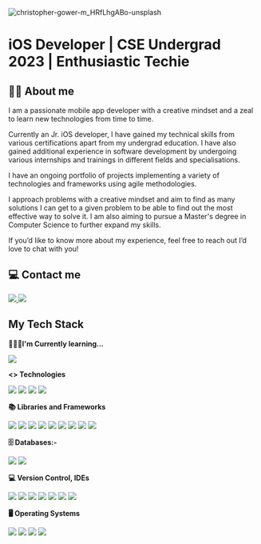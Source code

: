 ![christopher-gower-m_HRfLhgABo-unsplash](https://github.com/Omgandhi18/Omgandhi18/assets/81526761/02f15f20-e569-4ee4-837f-7e8a37eae90e)
<h1> iOS Developer | CSE Undergrad 2023 | Enthusiastic Techie</h1>
<h2>🤟🏻 About me</h2>
<p>
I am a passionate mobile app developer with a creative mindset and a zeal to learn new technologies from time to time.
</p>
<p>
Currently an Jr. iOS developer, I have gained my technical skills from various certifications apart from my undergrad education. I have also gained additional experience in software development by undergoing various internships and trainings in different fields and specialisations. 
</p>
<p>
I have an ongoing portfolio of projects implementing a variety of technologies and frameworks using agile methodologies. 
</p>
<p>
I approach problems with a creative mindset and aim to find as many solutions I can get to a given problem to be able to find out the most effective way to solve it. I am also aiming to pursue a Master's degree in Computer Science to further expand my skills.
</p>
<p>
If you’d like to know more about my experience, feel free to reach out I’d love to chat with you!
</p>
<h2>💻 Contact me</h2>
<a href = "https://www.linkedin.com/in/om-gandhi-3734b71b4/" target="_blank">
  <img src="https://img.shields.io/badge/linkedin-0077B5?logo=linkedin&amp;logoColor=white&amp;style=for-the-badge" style="max-width: 100%;">
</a>
<a href = "mailto: omgandhi255@gmail.com">
  <img src="https://img.shields.io/badge/Mail-EA4335?logo=gmail&amp;logoColor=white&amp;style=for-the-badge" style="max-width: 100%;">
</a>
<h2>My Tech Stack</h2>
<p>
  <p>
    <b>🧑🏻‍💻I'm Currently learning...</b>
  </p>
  <p>
    <a>
      <img src="https://img.shields.io/badge/Swift-F05138?logo=swift&amp;logoColor=white&amp;style=for-the-badge" style="max-width: 100%;">
    </a>
  </p>
  <p>
    <b><> Technologies</b>
  </p>
  <p>
    <a>
      <img src="https://img.shields.io/badge/Swift-F05138?logo=swift&amp;logoColor=white&amp;style=for-the-badge" style="max-width: 100%;">
    </a>
    <a>
      <img src="https://img.shields.io/badge/Java-F80000?logo=oracle&amp;logoColor=white&amp;style=for-the-badge" style="max-width: 100%;">
    </a>
    <a>
      <img src="https://img.shields.io/badge/Python-3776AB?logo=python&amp;logoColor=white&amp;style=for-the-badge" style="max-width: 100%;">
    </a>
     <a>
      <img src="https://img.shields.io/badge/C++-00599C?logo=cplusplus&amp;logoColor=white&amp;style=for-the-badge" style="max-width: 100%;">
    </a>
  </p>
  <p>
    <b>📚 Libraries and Frameworks</b>
  </p>
  <p>
    <a>
      <img src="https://img.shields.io/badge/Alamofire-ff5050?logo=&amp;logoColor=white&amp;style=for-the-badge" style="max-width: 100%;">
    </a>
     <a>
      <img src="https://img.shields.io/badge/Realm-39477F?logo=realm&amp;logoColor=white&amp;style=for-the-badge" style="max-width: 100%;">
    </a>
     <a>
      <img src="https://img.shields.io/badge/Flutter-02569B?logo=flutter&amp;logoColor=white&amp;style=for-the-badge" style="max-width: 100%;">
    </a>
    <a>
      <img src="https://img.shields.io/badge/ML Kit-4285F4?logo=googlelens&amp;logoColor=white&amp;style=for-the-badge" style="max-width: 100%;">
    </a>
    <a>
      <img src="https://img.shields.io/badge/Picasso-0099cc?logo=&amp;logoColor=black&amp;style=for-the-badge" style="max-width: 100%;">
    </a>
    <a>
      <img src="https://img.shields.io/badge/OpenCV-5C3EE8?logo=opencv&amp;logoColor=white&amp;style=for-the-badge" style="max-width: 100%;">
    </a>
     <a>
      <img src="https://img.shields.io/badge/Scikit Learn-F7931E?logo=scikitlearn&amp;logoColor=white&amp;style=for-the-badge" style="max-width: 100%;">
    </a>
     <a>
      <img src="https://img.shields.io/badge/Pandas-150458?logo=pandas&amp;logoColor=white&amp;style=for-the-badge" style="max-width: 100%;">
    </a>
     <a>
      <img src="https://img.shields.io/badge/Numpy-013243?logo=numpy&amp;logoColor=white&amp;style=for-the-badge" style="max-width: 100%;">
    </a>
  </p>
  <p>
    <b>🗄️ Databases:-</b>
  </p>
  <p>
     <a>
      <img src="https://img.shields.io/badge/SQLite-003B57?logo=sqlite&amp;logoColor=white&amp;style=for-the-badge" style="max-width: 100%;">
    </a>
    <a>
      <img src="https://img.shields.io/badge/Firebase-FFCA28?logo=firebase&amp;logoColor=black&amp;style=for-the-badge" style="max-width: 100%;">
    </a>
  </p>
  <p>
    <b>💻 Version Control, IDEs</b>
  </p>
  <p>
    <a>
      <img src="https://img.shields.io/badge/Github-181717?logo=github&amp;logoColor=white&amp;style=for-the-badge" style="max-width: 100%;">
    </a>
    <a>
      <img src="https://img.shields.io/badge/Bitbucket-0052CC?logo=bitbucket&amp;logoColor=white&amp;style=for-the-badge" style="max-width: 100%;">
    </a>
    <a>
      <img src="https://img.shields.io/badge/Xcode-147EFB?logo=xcode&amp;logoColor=white&amp;style=for-the-badge" style="max-width: 100%;">
    </a>
    <a>
      <img src="https://img.shields.io/badge/Android Studio-3DDC84?logo=androidstudio&amp;logoColor=white&amp;style=for-the-badge" style="max-width: 100%;">
    </a>
    <a>
      <img src="https://img.shields.io/badge/Intellij IDEA-000000?logo=intellijidea&amp;logoColor=white&amp;style=for-the-badge" style="max-width: 100%;">
    </a>
    <a>
      <img src="https://img.shields.io/badge/PyCharm-000000?logo=pycharm&amp;logoColor=white&amp;style=for-the-badge" style="max-width: 100%;">
    </a>
    <a>
      <img src="https://img.shields.io/badge/Arduino IDE-00878F?logo=arduino&amp;logoColor=white&amp;style=for-the-badge" style="max-width: 100%;">
    </a>    
  </p>
  <p>
    <b>🖥️ Operating Systems</b>
  </p>
  <p>
    <a>
      <img src="https://img.shields.io/badge/iOS-000000?logo=ios&amp;logoColor=white&amp;style=for-the-badge" style="max-width: 100%;">
    </a> 
    <a>
      <img src="https://img.shields.io/badge/macOS-000000?logo=macos&amp;logoColor=white&amp;style=for-the-badge" style="max-width: 100%;">
    </a>
    <a>
      <img src="https://img.shields.io/badge/Android-3DDC84?logo=android&amp;logoColor=white&amp;style=for-the-badge" style="max-width: 100%;">
    </a>
    <a>
      <img src="https://img.shields.io/badge/Windows-0078D6?logo=windows10&amp;logoColor=white&amp;style=for-the-badge" style="max-width: 100%;">
    </a>
  </p>
</p>

